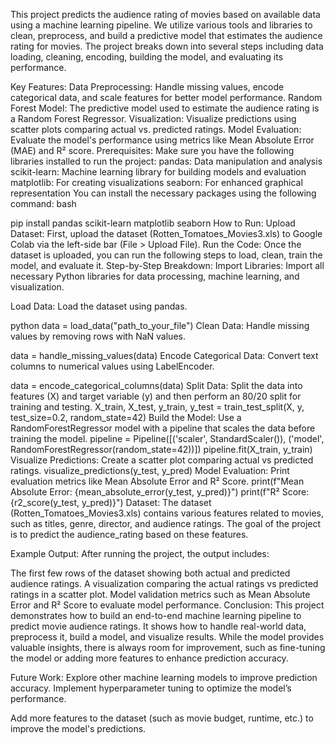 This project predicts the audience rating of movies based on available data using a machine learning pipeline. We utilize various tools and libraries to clean, preprocess, 
and build a predictive model that estimates the audience rating for movies. The project breaks down into several steps including data loading, cleaning, encoding, building the model, 
and evaluating its performance.

Key Features:
Data Preprocessing: Handle missing values, encode categorical data, and scale features for better model performance.
Random Forest Model: The predictive model used to estimate the audience rating is a Random Forest Regressor.
Visualization: Visualize predictions using scatter plots comparing actual vs. predicted ratings.
Model Evaluation: Evaluate the model's performance using metrics like Mean Absolute Error (MAE) and R² score.
Prerequisites:
Make sure you have the following libraries installed to run the project:
pandas: Data manipulation and analysis
scikit-learn: Machine learning library for building models and evaluation
matplotlib: For creating visualizations
seaborn: For enhanced graphical representation
You can install the necessary packages using the following command: bash

pip install pandas scikit-learn matplotlib seaborn
How to Run:
Upload Dataset: First, upload the dataset (Rotten_Tomatoes_Movies3.xls) to Google Colab via the left-side bar (File > Upload File).
Run the Code: Once the dataset is uploaded, you can run the following steps to load, clean, train the model, and evaluate it.
Step-by-Step Breakdown:
Import Libraries: Import all necessary Python libraries for data processing, machine learning, and visualization.

Load Data: Load the dataset using pandas.

python
data = load_data("path_to_your_file")
Clean Data: Handle missing values by removing rows with NaN values.

data = handle_missing_values(data)
Encode Categorical Data: Convert text columns to numerical values using LabelEncoder.


data = encode_categorical_columns(data)
Split Data: Split the data into features (X) and target variable (y) and then perform an 80/20 split for training and testing.
X_train, X_test, y_train, y_test = train_test_split(X, y, test_size=0.2, random_state=42)
Build the Model: Use a RandomForestRegressor model with a pipeline that scales the data before training the model.
pipeline = Pipeline([('scaler', StandardScaler()), ('model', RandomForestRegressor(random_state=42))])
pipeline.fit(X_train, y_train)
Visualize Predictions: Create a scatter plot comparing actual vs predicted ratings.
visualize_predictions(y_test, y_pred)
Model Evaluation: Print evaluation metrics like Mean Absolute Error and R² Score.
print(f"Mean Absolute Error: {mean_absolute_error(y_test, y_pred)}")
print(f"R² Score: {r2_score(y_test, y_pred)}")
Dataset:
The dataset (Rotten_Tomatoes_Movies3.xls) contains various features related to movies, such as titles, genre, director, and audience ratings. 
The goal of the project is to predict the audience_rating based on these features.

Example Output:
After running the project, the output includes:

The first few rows of the dataset showing both actual and predicted audience ratings.
A visualization comparing the actual ratings vs predicted ratings in a scatter plot.
Model validation metrics such as Mean Absolute Error and R² Score to evaluate model performance.
Conclusion:
This project demonstrates how to build an end-to-end machine learning pipeline to predict movie audience ratings. It shows how to handle real-world data, preprocess it, build a model, 
and visualize results. While the model provides valuable insights, there is always room for improvement, such as fine-tuning the model or adding more features to enhance prediction accuracy.

Future Work:
Explore other machine learning models to improve prediction accuracy.
Implement hyperparameter tuning to optimize the model’s performance.

Add more features to the dataset (such as movie budget, runtime, etc.) to improve the model's predictions.
